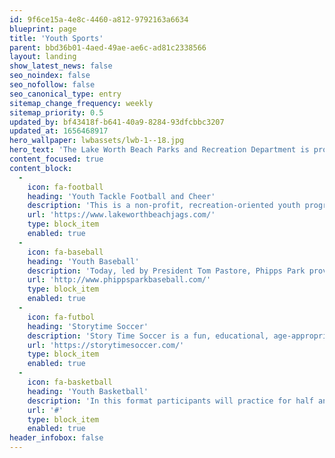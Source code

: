 ```yaml
---
id: 9f6ce15a-4e8c-4460-a812-9792163a6634
blueprint: page
title: 'Youth Sports'
parent: bbd36b01-4aed-49ae-ae6c-ad81c2338566
layout: landing
show_latest_news: false
seo_noindex: false
seo_nofollow: false
seo_canonical_type: entry
sitemap_change_frequency: weekly
sitemap_priority: 0.5
updated_by: bf43418f-b641-40a9-8284-93dfcbbc3207
updated_at: 1656468917
hero_wallpaper: lwbassets/lwb-1--18.jpg
hero_text: 'The Lake Worth Beach Parks and Recreation Department is proud to offer a wide variety of athletic leagues and programs for youth and adults throughout the year. While some athletic leagues are run internally by the department, additional league opportunities are available to participants through collaborative efforts with local youth sports providers.'
content_focused: true
content_block:
  -
    icon: fa-football
    heading: 'Youth Tackle Football and Cheer'
    description: 'This is a non-profit, recreation-oriented youth program that relies heavily on athletics and recreational activities to create and cement the bond between the adult volunteers and the youth in the community.'
    url: 'https://www.lakeworthbeachjags.com/'
    type: block_item
    enabled: true
  -
    icon: fa-baseball
    heading: 'Youth Baseball'
    description: 'Today, led by President Tom Pastore, Phipps Park provides a recreational baseball and softball experience to children ranging from the ages of 3 through 16.'
    url: 'http://www.phippsparkbaseball.com/'
    type: block_item
    enabled: true
  -
    icon: fa-futbol
    heading: 'Storytime Soccer'
    description: 'Story Time Soccer is a fun, educational, age-appropriate skill, fitness and motor development program. We designed a soccer syllabus centered around children that are 2-5 (Preschool) & 6-12 year olds. Children at these ages are not excited by the thought of running drills'
    url: 'https://storytimesoccer.com/'
    type: block_item
    enabled: true
  -
    icon: fa-basketball
    heading: 'Youth Basketball'
    description: 'In this format participants will practice for half and hour and then utilize those skills during the second half hour in a game. (players must participate in practice in order to participate in the games)'
    url: '#'
    type: block_item
    enabled: true
header_infobox: false
---
```

